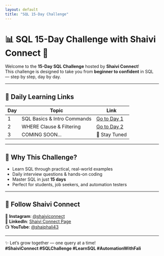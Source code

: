 ```yaml
---
layout: default
title: "SQL 15-Day Challenge"
---
```


# 📊 SQL 15-Day Challenge with Shaivi Connect 🚀

Welcome to the **15-Day SQL Challenge** hosted by **Shaivi Connect**!  
This challenge is designed to take you from **beginner to confident** in SQL — step by step, day by day.

---

## 🔗 Daily Learning Links

| Day | Topic                         | Link                                                               |
|-----|-------------------------------|--------------------------------------------------------------------|
| 1   | SQL Basics & Intro Commands   | [Go to Day 1](./Day1_Intro_SQL.md)                                 |
| 2   | WHERE Clause & Filtering      | [Go to Day 2](./day2.md)                                           |
| 3   | COMING SOON...                | 🚧 Stay Tuned                                                      |

---

## 🌟 Why This Challenge?

- Learn SQL through practical, real-world examples  
- Daily interview questions & hands-on coding  
- Master SQL in just **15 days**  
- Perfect for students, job seekers, and automation testers

---

## 🔗 Follow Shaivi Connect

📱 **Instagram**: [@shaiviconnect](https://www.instagram.com/shaiviconnect/)  
💼 **LinkedIn**: [Shaivi Connect Page](https://www.linkedin.com/company/107863493/admin/dashboard/)  
📺 **YouTube**: [@shaiphali43](https://www.youtube.com/@shaiphali43)

---

✨ Let’s grow together — one query at a time!  
**#ShaiviConnect #SQLChallenge #LearnSQL #AutomationWithFali**
